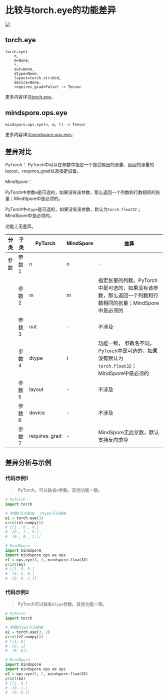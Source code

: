 # 比较与torch.eye的功能差异

<a href="https://gitee.com/mindspore/docs/blob/master/docs/mindspore/source_zh_cn/note/api_mapping/pytorch_diff/eye.md" target="_blank"><img src="https://mindspore-website.obs.cn-north-4.myhuaweicloud.com/website-images/master/resource/_static/logo_source.png"></a>

## torch.eye

```text
torch.eye(
    n,
    m=None,
    *,
    out=None,
    dtype=None,
    layout=torch.strided,
    device=None,
    requires_grad=False) -> Tensor
```

更多内容详见[torch.eye](https://pytorch.org/docs/1.8.1/generated/torch.eye.html)。

## mindspore.ops.eye

```text
mindspore.ops.eye(n, m, t) -> Tensor
```

更多内容详见[mindspore.ops.eye](https://www.mindspore.cn/docs/zh-CN/master/api_python/ops/mindspore.ops.eye.html)。

## 差异对比

PyTorch： PyTorch中可以在参数中指定一个接受输出的张量、返回的张量的layout、requires_grad以及指定设备。

MindSpore：

PyTorch中参数`m`是可选的，如果没有该参数，那么返回一个列数和行数相同的张量；MindSpore中是必须的。

PyTorch中`dtype`是可选的，如果没有该参数，默认为`torch.float32`；MindSpore中是必须的。

功能上无差异。

| 分类 | 子类  | PyTorch | MindSpore | 差异                                                         |
| ---- | ----- | ------- | --------- | ------------------------------------------------------------ |
| 参数 | 参数1 | n       | n         | -                                                            |
|      | 参数2 | m       | m         | 指定张量的列数。PyTorch中是可选的，如果没有该参数，那么返回一个列数和行数相同的张量；MindSpore中是必须的 |
|       | 参数3 | out | - | 不涉及 |
|      | 参数4 | dtype   | t         | 功能一致， 参数名不同，PyTorch中是可选的，如果没有默认为`torch.float32`；MindSpore中是必须的 |
|       | 参数5 | layout | - | 不涉及 |
|       | 参数6 | device | - | 不涉及 |
|       | 参数7 | requires_grad | - | MindSpore无此参数，默认支持反向求导 |

## 差异分析与示例

### 代码示例1

> PyTorch，可以缺省`m`参数。其他功能一致。

```python
# PyTorch
import torch

# 参数m可以缺省， dtype可以缺省
e1 = torch.eye(3)
print(e1.numpy())
# [[1., 0., 0.]
#  [0., 1., 0.]
#  [0., 0., 1.]]

# MindSpore
import mindspore
import mindspore.ops as ops
e1 = ops.eye(3, 3, mindspore.float32)
print(e1)
# [[1. 0. 0.]
#  [0. 1. 0.]
#  [0. 0. 1.]]
```

### 代码示例2

> PyTorch可以缺省`dtype`参数。其他功能一致。

```python
# PyTorch
import torch

# 参数dtype可以缺省
e2 = torch.eye(3, 2)
print(e2.numpy())
# [[1, 0]
#  [0, 1]
#  [0, 0]]

# MindSpore
import mindspore
import mindspore.ops as ops
e2 = ops.eye(3, 2, mindspore.float32)
print(e2)
# [[1. 0.]
#  [0. 1.]
#  [0. 0.]]
```
